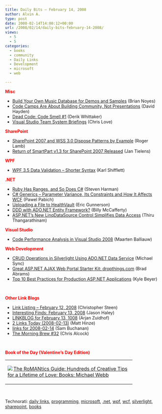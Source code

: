 ```yaml
---
title: Daily Bits – February 14, 2008
author: Alvin A.
type: post
date: 2008-02-14T14:00:12+00:00
url: /2008/02/14/daily-bits-february-14-2008/
views:
  - 5
  - 5
categories:
  - books
  - community
  - Daily Links
  - Development
  - microsoft
  - web

---
```

**<font color="#ff0000">Misc</font>**

  * <a href="http://briannoyes.net/2008/02/13/BuildYourOwnMusicDatabaseForDemosAndSamples.aspx" target="_blank">Build Your Own Music Database for Demos and Samples</a> (Brian Noyes)
  * <a href="http://codebetter.com/blogs/david.hayden/archive/2008/02/13/code-camps-are-about-building-community-not-presentations.aspx" target="_blank">Code Camps Are About Building Community, Not Presentations</a> (David Hayden)
  * <a href="http://devlicio.us/blogs/derik_whittaker/archive/2008/02/14/dead-code-code-smell-1.aspx" target="_blank">Dead Code: Code Smell #1</a> (Derik Whittaker)
  * <a href="http://professionalaspnet.com/archive/2008/02/14/visual-studio-team-system-briefings.aspx" target="_blank">Visual Studio Team System Briefings</a> (Chris Love)

**<font color="#ff0000">SharePoint</font>**

  * <a href="http://blogs.msdn.com/rogerla/archive/2008/02/12/sharepoint-2007-and-wss-3-0-dispose-patterns-by-example.aspx" target="_blank">SharePoint 2007 and WSS 3.0 Dispose Patterns by Example</a> (Roger Lamb)
  * <a href="http://weblogs.asp.net/jan/archive/2008/02/14/return-of-smartpart-v1-3-for-sharepoint-2007-released.aspx" target="_blank">Return of SmartPart v1.3 for SharePoint 2007 Released</a> (Jan Tielens)

**<font color="#ff0000">WPF</font>**

  * <a href="http://karlshifflett.wordpress.com/2008/02/12/wpf-35-data-validation-shorter-syntax/" target="_blank">WPF 3.5 Data Validation &#8211; Shorter Syntax</a> (Karl Shifflett)

**<font color="#ff0000">.NET</font>**

  * <a href="http://stevenharman.net/blog/archive/2008/02/12/ruby-has-ranges-and-so-does-c.aspx" target="_blank">Ruby Has Ranges, and So Does C#</a> (Steven Harman)
  * <a href="http://pabich.eu/blog/archive/2008/02/12/c-generics---parameter-variance-its-constraints-and-how-it.aspx" target="_blank">C# Generics &#8211; Parameter Variance, Its Constraints and How It Affects WCF</a> (Pawel Pabich)
  * <a href="http://blogs.msdn.com/ericgu/archive/2008/02/13/uploading-a-file-to-healthvault.aspx" target="_blank">Uploading a File to HealthVault</a> (Eric Gunnerson)
  * <a href="http://devlicio.us/blogs/billy_mccafferty/archive/2008/02/13/ddd-with-ado-net-entity-framework.aspx" target="_blank">DDD with ADO.NET Entity Framework?</a> (Billy McCafferty)
  * <a href="http://www.devx.com/dotnet/Article/37065?trk=DXRSS_DOTNET" target="_blank">ASP.NET&#8217;s New LinqDataSource Control Simplifies Data Access</a> (Thiru Thangarathinam)

**<font color="#ff0000">Visual Studio</font>**

  * <a href="http://blog.maartenballiauw.be/post/2008/02/Code-performance-analysis-in-Visual-Studio-2008.aspx" target="_blank">Code Performance Analysis in Visual Studio 2008</a> (Maarten Balliauw)

**<font color="#ff0000">Web Development</font>**

  * <a href="http://michaelsync.net/2008/02/10/crud-operations-in-siverlight-using-adonet-data-service" target="_blank">CRUD Operations in Silverlight Using ADO.NET Data Service</a> (Michael Sync)
  * <a href="http://blogs.msdn.com/brada/archive/2008/02/13/great-asp-net-ajax-web-portal-starter-kit-dropthings-com.aspx" target="_blank">Great ASP.NET AJAX Web Portal Starter Kit: dropthings.com</a> (Brad Abrams)
  * <a href="http://daptivate.com/archive/2008/02/12/top-10-best-practices-for-production-asp-net-applications.aspx" target="_blank">Top 10 Best Practices for Production ASP.NET Applications</a> (Kyle Beyer)

&nbsp;

**<font color="#ff0000">Other Link Blogs</font>**

  * <a href="http://dotnetjunkies.com/WebLog/csteen/archive/2008/02/13/440237.aspx" target="_blank">Link Listing &#8211; February 12, 2008</a> (Christopher Steen)
  * <a href="http://jasonhaley.com/blog/archive/2008/02/13/141202.aspx" target="_blank">Interesting Finds: February 13, 2008</a> (Jason Haley)
  * <a href="http://arjansworld.blogspot.com/2008/02/linkblog-for-february-13-2008.html" target="_blank">LINKBLOG for February 13, 1008</a> (Arjan Zuidhof)
  * <a href="http://mhinze.com/2-links-today-2008-02-13/" target="_blank">2 Links Today (2008-02-13)</a> (Matt Hinze)
  * <a href="http://afongen.com/blog/2008/02/13/links-for-2008-02-14/" target="_blank">links for 2008-02-14</a> (Sam Buchanan)
  * <a href="http://blog.cwa.me.uk/2008/02/14/the-morning-brew-32/" target="_blank">The Morning Brew #32</a> (Chris Alcock)

&nbsp;

**<font color="#ff0000">Book of the Day (Valentine&#8217;s Day Edition)</font>**

<div class="wlWriterSmartContent" id="scid:7dc1bd33-94bd-46fd-a20b-0131235bcd47:f0264383-7f59-4ecd-80b3-b0af2bfcf256" style="padding-right: 0px; display: inline; padding-left: 0px; float: none; padding-bottom: 0px; margin: 0px; padding-top: 0px">
  <table cellspacing="0" cellpadding="2" width="400" border="0" unselectable="on">
    <tr>
      <td valign="top" width="400">
        <p>
          <a title="The RoMANtics Guide: Hundreds of Creative Tips for a Lifetime of Love: Books: Michael Webb" href="http://www.amazon.com/exec/obidos/ASIN/0786884347/alvinashcraft-20"><img data-recalc-dims="1" decoding="async" src="https://i0.wp.com/images.amazon.com/images/P/0786884347.01.MZZZZZZZ.jpg?w=660" border="0" align="left" style="float:left" />The RoMANtics Guide: Hundreds of Creative Tips for a Lifetime of Love: Books: Michael Webb</a>
        </p>
      </td>
    </tr>
  </table>
</div>

&nbsp;

<div class="wlWriterSmartContent" id="scid:C16BAC14-9A3D-4c50-9394-FBFEF7A93539:bf9eb106-143c-4a77-b0e6-991fd817c0b8" style="padding-right: 0px; display: inline; padding-left: 0px; padding-bottom: 0px; margin: 0px; padding-top: 0px">
  <!--dotnetkickit-->
</div>

<div class="wlWriterSmartContent" id="scid:d7bf807d-7bb0-458a-811f-90c51817d5c2:99626dca-d26f-4638-8693-a1a5ba51cb0f" style="padding-right: 0px; display: inline; padding-left: 0px; padding-bottom: 0px; margin: 0px; padding-top: 0px">
  <p>
    <span class="TagSite">Technorati:</span> <a href="http://technorati.com/tag/daily+links" rel="tag" class="tag">daily links</a>, <a href="http://technorati.com/tag/programming" rel="tag" class="tag">programming</a>, <a href="http://technorati.com/tag/microsoft" rel="tag" class="tag">microsoft</a>, <a href="http://technorati.com/tag/.net" rel="tag" class="tag">.net</a>, <a href="http://technorati.com/tag/wpf" rel="tag" class="tag">wpf</a>, <a href="http://technorati.com/tag/wcf" rel="tag" class="tag">wcf</a>, <a href="http://technorati.com/tag/silverlight" rel="tag" class="tag">silverlight</a>, <a href="http://technorati.com/tag/sharepoint" rel="tag" class="tag">sharepoint</a>, <a href="http://technorati.com/tag/books" rel="tag" class="tag">books</a><br /><!-- StartInsertedTags: daily links, programming, microsoft, .net, wpf, wcf, silverlight, sharepoint, books :EndInsertedTags -->
  </p>
</div>